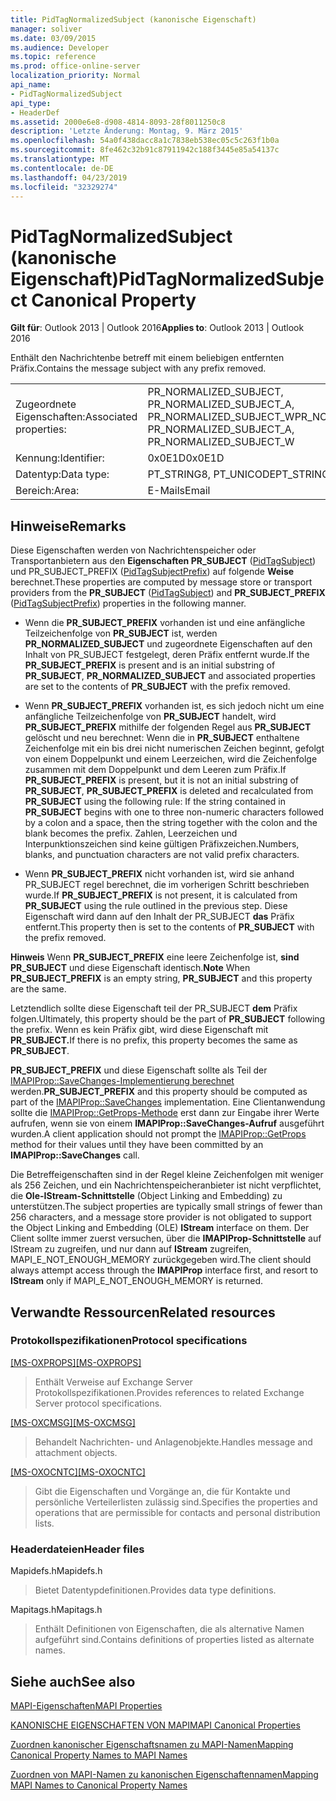 ```yaml
---
title: PidTagNormalizedSubject (kanonische Eigenschaft)
manager: soliver
ms.date: 03/09/2015
ms.audience: Developer
ms.topic: reference
ms.prod: office-online-server
localization_priority: Normal
api_name:
- PidTagNormalizedSubject
api_type:
- HeaderDef
ms.assetid: 2000e6e8-d908-4814-8093-28f8011250c8
description: 'Letzte Änderung: Montag, 9. März 2015'
ms.openlocfilehash: 54a0f438dacc8a1c7838eb538ec05c5c263f1b0a
ms.sourcegitcommit: 8fe462c32b91c87911942c188f3445e85a54137c
ms.translationtype: MT
ms.contentlocale: de-DE
ms.lasthandoff: 04/23/2019
ms.locfileid: "32329274"
---
```

# <a name="pidtagnormalizedsubject-canonical-property"></a><span data-ttu-id="67e08-103">PidTagNormalizedSubject (kanonische Eigenschaft)</span><span class="sxs-lookup"><span data-stu-id="67e08-103">PidTagNormalizedSubject Canonical Property</span></span>

  
  
<span data-ttu-id="67e08-104">**Gilt für**: Outlook 2013 | Outlook 2016</span><span class="sxs-lookup"><span data-stu-id="67e08-104">**Applies to**: Outlook 2013 | Outlook 2016</span></span> 
  
<span data-ttu-id="67e08-105">Enthält den Nachrichtenbe betreff mit einem beliebigen entfernten Präfix.</span><span class="sxs-lookup"><span data-stu-id="67e08-105">Contains the message subject with any prefix removed.</span></span>
  
|||
|:-----|:-----|
|<span data-ttu-id="67e08-106">Zugeordnete Eigenschaften:</span><span class="sxs-lookup"><span data-stu-id="67e08-106">Associated properties:</span></span>  <br/> |<span data-ttu-id="67e08-107">PR_NORMALIZED_SUBJECT, PR_NORMALIZED_SUBJECT_A, PR_NORMALIZED_SUBJECT_W</span><span class="sxs-lookup"><span data-stu-id="67e08-107">PR_NORMALIZED_SUBJECT, PR_NORMALIZED_SUBJECT_A, PR_NORMALIZED_SUBJECT_W</span></span>  <br/> |
|<span data-ttu-id="67e08-108">Kennung:</span><span class="sxs-lookup"><span data-stu-id="67e08-108">Identifier:</span></span>  <br/> |<span data-ttu-id="67e08-109">0x0E1D</span><span class="sxs-lookup"><span data-stu-id="67e08-109">0x0E1D</span></span>  <br/> |
|<span data-ttu-id="67e08-110">Datentyp:</span><span class="sxs-lookup"><span data-stu-id="67e08-110">Data type:</span></span>  <br/> |<span data-ttu-id="67e08-111">PT_STRING8, PT_UNICODE</span><span class="sxs-lookup"><span data-stu-id="67e08-111">PT_STRING8, PT_UNICODE</span></span>  <br/> |
|<span data-ttu-id="67e08-112">Bereich:</span><span class="sxs-lookup"><span data-stu-id="67e08-112">Area:</span></span>  <br/> |<span data-ttu-id="67e08-113">E-Mails</span><span class="sxs-lookup"><span data-stu-id="67e08-113">Email</span></span>  <br/> |
   
## <a name="remarks"></a><span data-ttu-id="67e08-114">Hinweise</span><span class="sxs-lookup"><span data-stu-id="67e08-114">Remarks</span></span>

<span data-ttu-id="67e08-115">Diese Eigenschaften werden von Nachrichtenspeicher oder Transportanbietern aus den **Eigenschaften PR_SUBJECT** ([PidTagSubject](pidtagsubject-canonical-property.md)) und PR_SUBJECT_PREFIX ([PidTagSubjectPrefix](pidtagsubjectprefix-canonical-property.md)) auf folgende **Weise** berechnet.</span><span class="sxs-lookup"><span data-stu-id="67e08-115">These properties are computed by message store or transport providers from the **PR_SUBJECT** ([PidTagSubject](pidtagsubject-canonical-property.md)) and **PR_SUBJECT_PREFIX** ([PidTagSubjectPrefix](pidtagsubjectprefix-canonical-property.md)) properties in the following manner.</span></span>
  
- <span data-ttu-id="67e08-116">Wenn die  **PR_SUBJECT_PREFIX** vorhanden ist und eine anfängliche Teilzeichenfolge von **PR_SUBJECT** ist, werden **PR_NORMALIZED_SUBJECT** und zugeordnete Eigenschaften auf den Inhalt von PR_SUBJECT festgelegt, deren Präfix entfernt wurde.</span><span class="sxs-lookup"><span data-stu-id="67e08-116">If the **PR_SUBJECT_PREFIX** is present and is an initial substring of **PR_SUBJECT**, **PR_NORMALIZED_SUBJECT** and associated properties are set to the contents of **PR_SUBJECT** with the prefix removed.</span></span> 
    
- <span data-ttu-id="67e08-117">Wenn **PR_SUBJECT_PREFIX** vorhanden ist, es sich jedoch nicht um eine anfängliche Teilzeichenfolge von **PR_SUBJECT** handelt, wird **PR_SUBJECT_PREFIX** mithilfe der folgenden Regel aus **PR_SUBJECT** gelöscht und neu berechnet: Wenn die in **PR_SUBJECT** enthaltene Zeichenfolge mit ein bis drei nicht numerischen Zeichen beginnt, gefolgt von einem Doppelpunkt und einem Leerzeichen, wird die Zeichenfolge zusammen mit dem Doppelpunkt und dem Leeren zum Präfix.</span><span class="sxs-lookup"><span data-stu-id="67e08-117">If **PR_SUBJECT_PREFIX** is present, but it is not an initial substring of **PR_SUBJECT**, **PR_SUBJECT_PREFIX** is deleted and recalculated from **PR_SUBJECT** using the following rule: If the string contained in **PR_SUBJECT** begins with one to three non-numeric characters followed by a colon and a space, then the string together with the colon and the blank becomes the prefix.</span></span> <span data-ttu-id="67e08-118">Zahlen, Leerzeichen und Interpunktionszeichen sind keine gültigen Präfixzeichen.</span><span class="sxs-lookup"><span data-stu-id="67e08-118">Numbers, blanks, and punctuation characters are not valid prefix characters.</span></span> 
    
- <span data-ttu-id="67e08-119">Wenn **PR_SUBJECT_PREFIX** nicht vorhanden ist, wird  sie anhand PR_SUBJECT regel berechnet, die im vorherigen Schritt beschrieben wurde.</span><span class="sxs-lookup"><span data-stu-id="67e08-119">If **PR_SUBJECT_PREFIX** is not present, it is calculated from **PR_SUBJECT** using the rule outlined in the previous step.</span></span> <span data-ttu-id="67e08-120">Diese Eigenschaft wird dann auf den Inhalt der PR_SUBJECT **das** Präfix entfernt.</span><span class="sxs-lookup"><span data-stu-id="67e08-120">This property then is set to the contents of **PR_SUBJECT** with the prefix removed.</span></span> 
    
 <span data-ttu-id="67e08-121">**Hinweis** Wenn **PR_SUBJECT_PREFIX** eine leere Zeichenfolge ist, **sind PR_SUBJECT** und diese Eigenschaft identisch.</span><span class="sxs-lookup"><span data-stu-id="67e08-121">**Note** When **PR_SUBJECT_PREFIX** is an empty string, **PR_SUBJECT** and this property are the same.</span></span> 
  
<span data-ttu-id="67e08-122">Letztendlich sollte diese Eigenschaft teil der PR_SUBJECT **dem** Präfix folgen.</span><span class="sxs-lookup"><span data-stu-id="67e08-122">Ultimately, this property should be the part of **PR_SUBJECT** following the prefix.</span></span> <span data-ttu-id="67e08-123">Wenn es kein Präfix gibt, wird diese Eigenschaft mit **PR_SUBJECT.**</span><span class="sxs-lookup"><span data-stu-id="67e08-123">If there is no prefix, this property becomes the same as **PR_SUBJECT**.</span></span>
  
 <span data-ttu-id="67e08-124">**PR_SUBJECT_PREFIX** und diese Eigenschaft sollte als Teil der [IMAPIProp::SaveChanges-Implementierung berechnet](imapiprop-savechanges.md) werden.</span><span class="sxs-lookup"><span data-stu-id="67e08-124">**PR_SUBJECT_PREFIX** and this property should be computed as part of the [IMAPIProp::SaveChanges](imapiprop-savechanges.md) implementation.</span></span> <span data-ttu-id="67e08-125">Eine Clientanwendung sollte die [IMAPIProp::GetProps-Methode](imapiprop-getprops.md) erst dann zur Eingabe ihrer Werte aufrufen, wenn sie von einem **IMAPIProp::SaveChanges-Aufruf** ausgeführt wurden.</span><span class="sxs-lookup"><span data-stu-id="67e08-125">A client application should not prompt the [IMAPIProp::GetProps](imapiprop-getprops.md) method for their values until they have been committed by an **IMAPIProp::SaveChanges** call.</span></span> 
  
<span data-ttu-id="67e08-126">Die Betreffeigenschaften sind in der Regel kleine Zeichenfolgen mit weniger als 256 Zeichen, und ein Nachrichtenspeicheranbieter ist nicht verpflichtet, die **Ole-IStream-Schnittstelle** (Object Linking and Embedding) zu unterstützen.</span><span class="sxs-lookup"><span data-stu-id="67e08-126">The subject properties are typically small strings of fewer than 256 characters, and a message store provider is not obligated to support the Object Linking and Embedding (OLE) **IStream** interface on them.</span></span> <span data-ttu-id="67e08-127">Der Client sollte immer zuerst versuchen, über die **IMAPIProp-Schnittstelle** auf IStream zu zugreifen, und nur dann auf **IStream** zugreifen, MAPI_E_NOT_ENOUGH_MEMORY zurückgegeben wird.</span><span class="sxs-lookup"><span data-stu-id="67e08-127">The client should always attempt access through the **IMAPIProp** interface first, and resort to **IStream** only if MAPI_E_NOT_ENOUGH_MEMORY is returned.</span></span> 
  
## <a name="related-resources"></a><span data-ttu-id="67e08-128">Verwandte Ressourcen</span><span class="sxs-lookup"><span data-stu-id="67e08-128">Related resources</span></span>

### <a name="protocol-specifications"></a><span data-ttu-id="67e08-129">Protokollspezifikationen</span><span class="sxs-lookup"><span data-stu-id="67e08-129">Protocol specifications</span></span>

<span data-ttu-id="67e08-130">[[MS-OXPROPS]](https://msdn.microsoft.com/library/f6ab1613-aefe-447d-a49c-18217230b148%28Office.15%29.aspx)</span><span class="sxs-lookup"><span data-stu-id="67e08-130">[[MS-OXPROPS]](https://msdn.microsoft.com/library/f6ab1613-aefe-447d-a49c-18217230b148%28Office.15%29.aspx)</span></span>
  
> <span data-ttu-id="67e08-131">Enthält Verweise auf Exchange Server Protokollspezifikationen.</span><span class="sxs-lookup"><span data-stu-id="67e08-131">Provides references to related Exchange Server protocol specifications.</span></span>
    
<span data-ttu-id="67e08-132">[[MS-OXCMSG]](https://msdn.microsoft.com/library/7fd7ec40-deec-4c06-9493-1bc06b349682%28Office.15%29.aspx)</span><span class="sxs-lookup"><span data-stu-id="67e08-132">[[MS-OXCMSG]](https://msdn.microsoft.com/library/7fd7ec40-deec-4c06-9493-1bc06b349682%28Office.15%29.aspx)</span></span>
  
> <span data-ttu-id="67e08-133">Behandelt Nachrichten- und Anlagenobjekte.</span><span class="sxs-lookup"><span data-stu-id="67e08-133">Handles message and attachment objects.</span></span>
    
<span data-ttu-id="67e08-134">[[MS-OXOCNTC]](https://msdn.microsoft.com/library/9b636532-9150-4836-9635-9c9b756c9ccf%28Office.15%29.aspx)</span><span class="sxs-lookup"><span data-stu-id="67e08-134">[[MS-OXOCNTC]](https://msdn.microsoft.com/library/9b636532-9150-4836-9635-9c9b756c9ccf%28Office.15%29.aspx)</span></span>
  
> <span data-ttu-id="67e08-135">Gibt die Eigenschaften und Vorgänge an, die für Kontakte und persönliche Verteilerlisten zulässig sind.</span><span class="sxs-lookup"><span data-stu-id="67e08-135">Specifies the properties and operations that are permissible for contacts and personal distribution lists.</span></span>
    
### <a name="header-files"></a><span data-ttu-id="67e08-136">Headerdateien</span><span class="sxs-lookup"><span data-stu-id="67e08-136">Header files</span></span>

<span data-ttu-id="67e08-137">Mapidefs.h</span><span class="sxs-lookup"><span data-stu-id="67e08-137">Mapidefs.h</span></span>
  
> <span data-ttu-id="67e08-138">Bietet Datentypdefinitionen.</span><span class="sxs-lookup"><span data-stu-id="67e08-138">Provides data type definitions.</span></span>
    
<span data-ttu-id="67e08-139">Mapitags.h</span><span class="sxs-lookup"><span data-stu-id="67e08-139">Mapitags.h</span></span>
  
> <span data-ttu-id="67e08-140">Enthält Definitionen von Eigenschaften, die als alternative Namen aufgeführt sind.</span><span class="sxs-lookup"><span data-stu-id="67e08-140">Contains definitions of properties listed as alternate names.</span></span>
    
## <a name="see-also"></a><span data-ttu-id="67e08-141">Siehe auch</span><span class="sxs-lookup"><span data-stu-id="67e08-141">See also</span></span>



[<span data-ttu-id="67e08-142">MAPI-Eigenschaften</span><span class="sxs-lookup"><span data-stu-id="67e08-142">MAPI Properties</span></span>](mapi-properties.md)
  
[<span data-ttu-id="67e08-143">KANONISCHE EIGENSCHAFTEN VON MAPI</span><span class="sxs-lookup"><span data-stu-id="67e08-143">MAPI Canonical Properties</span></span>](mapi-canonical-properties.md)
  
[<span data-ttu-id="67e08-144">Zuordnen kanonischer Eigenschaftsnamen zu MAPI-Namen</span><span class="sxs-lookup"><span data-stu-id="67e08-144">Mapping Canonical Property Names to MAPI Names</span></span>](mapping-canonical-property-names-to-mapi-names.md)
  
[<span data-ttu-id="67e08-145">Zuordnen von MAPI-Namen zu kanonischen Eigenschaftennamen</span><span class="sxs-lookup"><span data-stu-id="67e08-145">Mapping MAPI Names to Canonical Property Names</span></span>](mapping-mapi-names-to-canonical-property-names.md)

